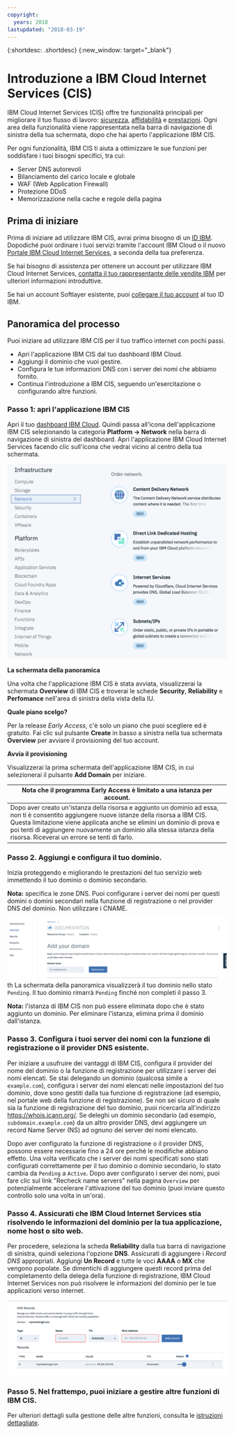```yaml
---
copyright:
  years: 2018
lastupdated: "2018-03-19"
---
```


{:shortdesc: .shortdesc}
{:new_window: target="_blank"}

# Introduzione a IBM Cloud Internet Services (CIS)

IBM Cloud Internet Services (CIS) offre tre funzionalità principali per migliorare il tuo flusso di lavoro: [sicurezza](/docs/infrastructure/cis/managing-for-security.html), [affidabilità](/docs/infrastructure/cis/managing-for-reliability.html) e [prestazioni](/docs/infrastructure/cis/managing-for-performance.html). Ogni area della funzionalità viene rappresentata nella barra di navigazione di sinistra della tua schermata, dopo che hai aperto l'applicazione IBM CIS.

Per ogni funzionalità, IBM CIS ti aiuta a ottimizzare le sue funzioni per soddisfare i tuoi bisogni specifici, tra cui:

 * Server DNS autorevoli
 * Bilanciamento del carico locale e globale 
 * WAF (Web Application Firewall)
 * Protezione DDoS
 * Memorizzazione nella cache e regole della pagina



## Prima di iniziare
Prima di iniziare ad utilizzare IBM CIS, avrai prima bisogno di un [ID IBM](https://www.ibm.com/account/us-en/signup/register.html). Dopodiché puoi ordinare i tuoi servizi tramite l'account IBM Cloud o il nuovo [Portale IBM Cloud Internet Services](https://console.bluemix.net/catalog/services/internet-services), a seconda della tua preferenza.

Se hai bisogno di assistenza per ottenere un account per utilizzare IBM Cloud Internet Services, [contatta il tuo rappresentante delle vendite IBM](https://www.ibm.com/cloud-computing/bluemix/contact-us) per ulteriori informazioni introduttive.

Se hai un account Softlayer esistente, puoi [collegare il tuo account](https://console.bluemix.net/docs/account/softlayerlink.html#unifyingaccounts) al tuo ID IBM. 

## Panoramica del processo

Puoi iniziare ad utilizzare IBM CIS per il tuo traffico internet con pochi passi.

 * Apri l'applicazione IBM CIS dal tuo dashboard IBM Cloud.
 * Aggiungi il dominio che vuoi gestire. 
 * Configura le tue informazioni DNS con i server dei nomi che abbiamo fornito. 
 * Continua l'introduzione a IBM CIS, seguendo un'esercitazione o configurando altre funzioni.

### Passo 1: apri l'applicazione IBM CIS 

Apri il tuo [dashboard IBM Cloud](https://console.bluemix.net/catalog/). Quindi passa all'icona dell'applicazione IBM CIS selezionando la categoria **Platform -> Network** nella barra di navigazione di sinistra del dashboard. Apri l'applicazione IBM Cloud Internet Services facendo clic sull'icona che vedrai vicino al centro della tua schermata. 

![Catalogo](images/catalog-cis-tile.png)

**La schermata della panoramica**

Una volta che l'applicazione IBM CIS è stata avviata, visualizzerai la schermata **Overview** di IBM CIS e troverai le schede **Security**, **Reliability** e **Perfomance** nell'area di sinistra della vista della IU.

**Quale piano scelgo?**

Per la release _Early Access_, c'è solo un piano che puoi scegliere ed è gratuito. Fai clic sul pulsante **Create** in basso a sinistra nella tua schermata **Overview** per avviare il provisioning del tuo account.

**Avvia il provisioning**

Visualizzerai la prima schermata dell'applicazione IBM CIS, in cui selezionerai il pulsante **Add Domain** per iniziare.

|**Nota che il programma Early Access è limitato a una istanza per account.** |
|-------------------------------------------------------------------|
| Dopo aver creato un'istanza della risorsa e aggiunto un dominio ad essa, non ti è consentito aggiungere nuove istanze della risorsa a IBM CIS. Questa limitazione viene applicata anche se elimini un dominio di prova e poi tenti di aggiungere nuovamente un dominio alla stessa istanza della risorsa. Riceverai un errore se tenti di farlo.|

### Passo 2. Aggiungi e configura il tuo dominio.

Inizia proteggendo e migliorando le prestazioni del tuo servizio web immettendo il tuo dominio o dominio secondario.

**Nota:** specifica le zone DNS. Puoi configurare i server dei nomi per questi domini o domini secondari nella funzione di registrazione o nel provider DNS del dominio. Non utilizzare i CNAME.

![Introduzione](images/overview-add-domain.png)
th
La schermata della panoramica visualizzerà il tuo dominio nello stato `Pending`. Il tuo dominio rimarrà `Pending` finché non completi il passo 3.

**Nota:** l'istanza di IBM CIS non può essere eliminata dopo che è stato aggiunto un dominio. Per eliminare l'istanza, elimina prima il dominio dall'istanza.

### Passo 3. Configura i tuoi server dei nomi con la funzione di registrazione o il provider DNS esistente.

Per iniziare a usufruire dei vantaggi di IBM CIS, configura il provider del nome del dominio o la funzione di registrazione per utilizzare i server dei nomi elencati. Se stai delegando un dominio (qualcosa simile a `example.com`), configura i server dei nomi elencati nelle impostazioni del tuo dominio, dove sono gestiti dalla tua funzione di registrazione (ad esempio, nel portale web della funzione di registrazione). Se non sei sicuro di quale sia la funzione di registrazione del tuo dominio, puoi ricercarla all'indirizzo https://whois.icann.org/. Se deleghi un dominio secondario (ad esempio, `subdomain.example.com`) da un altro provider DNS, devi aggiungere un record Name Server (NS) ad ognuno dei server dei nomi elencato.

Dopo aver configurato la funzione di registrazione o il provider DNS, possono essere necessarie fino a 24 ore perché le modifiche abbiano effetto. Una volta verificato che i server dei nomi specificati sono stati configurati correttamente per il tuo dominio o dominio secondario, lo stato cambia da `Pending` a `Active`. Dopo aver configurato i server dei nomi, puoi fare clic sul link "Recheck name servers" nella pagina `Overview` per potenzialmente accelerare l'attivazione del tuo dominio (puoi inviare questo controllo solo una volta in un'ora).

### Passo 4. Assicurati che IBM Cloud Internet Services stia risolvendo le informazioni del dominio per la tua applicazione, nome host o sito web.

Per procedere, seleziona la scheda **Reliability** dalla tua barra di navigazione di sinistra, quindi seleziona l'opzione **DNS**. Assicurati di aggiungere i _Record DNS_ appropriati. Aggiungi **Un Record** e tutte le voci **AAAA** o **MX** che vengono popolate. Se dimentichi di aggiungere questi record prima del completamento della delega della funzione di registrazione, IBM Cloud Internet Services non può risolvere le informazioni del dominio per le tue applicazioni verso internet.  

![Introduzione](images/dns-records.png)

### Passo 5. Nel frattempo, puoi iniziare a gestire altre funzioni di IBM CIS.

Per ulteriori dettagli sulla gestione delle altre funzioni, consulta le [istruzioni dettagliate](/docs/infrastructure/cis/how-to.html).
